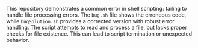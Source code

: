 This repository demonstrates a common error in shell scripting: failing to handle file processing errors.  The `bug.sh` file shows the erroneous code, while `bugSolution.sh` provides a corrected version with robust error handling. The script attempts to read and process a file, but lacks proper checks for file existence. This can lead to script termination or unexpected behavior.